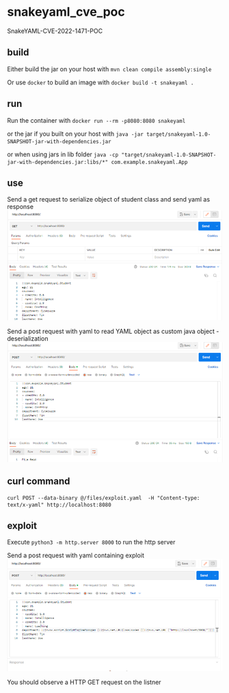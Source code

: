# snakeyaml_cve_poc
SnakeYAML-CVE-2022-1471-POC


## build

Either build the jar on your host with `mvn clean compile assembly:single`

Or use `docker` to build an image with `docker build -t snakeyaml .`

## run

Run the container with `docker run --rm -p8080:8080 snakeyaml` 

or the jar if you built on your host with `java -jar target/snakeyaml-1.0-SNAPSHOT-jar-with-dependencies.jar`

or when using jars in lib folder `java -cp "target/snakeyaml-1.0-SNAPSHOT-jar-with-dependencies.jar:libs/*" com.example.snakeyaml.App`

## use

Send a get request to serialize object of student class and send yaml as response
![](images/image1.png)

Send a post request with yaml to read YAML object as custom java object - deserialization
![](images/image2.png)


## curl command
```shell
curl POST --data-binary @/files/exploit.yaml  -H "Content-type: text/x-yaml" http://localhost:8080
```

## exploit

Execute `python3 -m http.server 8000` to run the http server

Send a post request with yaml containing exploit
![](images/image3.png)

You should observe a HTTP GET request on the listner
